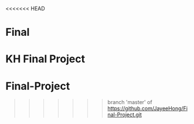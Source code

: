 <<<<<<< HEAD
# Final
KH Final Project
=======
# Final-Project
>>>>>>> branch 'master' of https://github.com/JayeeHong/Final-Project.git
